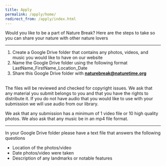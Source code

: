 ```yaml
---
title: Apply
permalink: /apply/home/
redirect_from: /apply/index.html
---
```



Would you like to be a part of Nature Break?
Here are the steps to take so you can share your nature with other nature lovers

---

1. Create a Google Drive folder that contains any photos, videos, and music you would like to have on our website<br>
2. Name the Google Drive folder using the following format LastName_FirstName_Location_Date<br>
3. Share this Google Drive folder with <strong>naturebreak@naturetime.org</strong><br>
<br>
The files will be reviewed and checked for copyright issues. We ask that any material you submit belongs to you and that you have the rights to distribute it.
If you do not have audio that you would like to use with your submission we will use audio from our library.

We ask that any submission has a minimum of 1 video file or 10 high quality photos. We also ask that any music be in an mp4 file format.

---

In your Google Drive folder please have a text file that answers the following questions

<ul>
	<li>Location of the photos/video</li>
	<li>Date photos/video were taken</li>
	<li>Description of any landmarks or notable features</li>
</ul>

